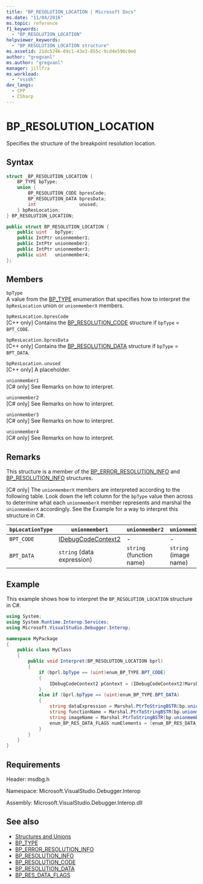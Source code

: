 ```yaml
---
title: "BP_RESOLUTION_LOCATION | Microsoft Docs"
ms.date: "11/04/2016"
ms.topic: reference
f1_keywords:
  - "BP_RESOLUTION_LOCATION"
helpviewer_keywords:
  - "BP_RESOLUTION_LOCATION structure"
ms.assetid: 21dc5246-69c1-43e3-855c-9cd4e596c0e6
author: "gregvanl"
ms.author: "gregvanl"
manager: jillfra
ms.workload:
  - "vssdk"
dev_langs:
  - CPP
  - CSharp
---
```

# BP_RESOLUTION_LOCATION
Specifies the structure of the breakpoint resolution location.

## Syntax

```cpp
struct _BP_RESOLUTION_LOCATION {
    BP_TYPE bpType;
    union {
        BP_RESOLUTION_CODE bpresCode;
        BP_RESOLUTION_DATA bpresData;
        int                unused;
    } bpResLocation;
} BP_RESOLUTION_LOCATION;
```

```csharp
public struct BP_RESOLUTION_LOCATION {
    public uint   bpType;
    public IntPtr unionmember1;
    public IntPtr unionmember2;
    public IntPtr unionmember3;
    public uint   unionmember4;
};
```

## Members
`bpType`\
A value from the [BP_TYPE](../../../extensibility/debugger/reference/bp-type.md) enumeration that specifies how to interpret the `bpResLocation` union or `unionmemberX` members.

`bpResLocation.bpresCode`\
[C++ only] Contains the [BP_RESOLUTION_CODE](../../../extensibility/debugger/reference/bp-resolution-code.md) structure if `bpType` = `BPT_CODE`.

`bpResLocation.bpresData`\
[C++ only] Contains the [BP_RESOLUTION_DATA](../../../extensibility/debugger/reference/bp-resolution-data.md) structure if `bpType` = `BPT_DATA`.

`bpResLocation.unused`\
[C++ only] A placeholder.

`unionmember1`\
[C# only] See Remarks on how to interpret.

`unionmember2`\
[C# only] See Remarks on how to interpret.

`unionmember3`\
[C# only] See Remarks on how to interpret.

`unionmember4`\
[C# only] See Remarks on how to interpret.

## Remarks
This structure is a member of the [BP_ERROR_RESOLUTION_INFO](../../../extensibility/debugger/reference/bp-error-resolution-info.md) and [BP_RESOLUTION_INFO](../../../extensibility/debugger/reference/bp-resolution-info.md) structures.

 [C# only] The `unionmemberX` members are interpreted according to the following table. Look down the left column for the `bpType` value then across to determine what each `unionmemberX` member represents and marshal the `unionmemberX` accordingly. See the Example for a way to interpret this structure in C#.

|`bpLocationType`|`unionmember1`|`unionmember2`|`unionmember3`|`unionmember4`|
|----------------------|--------------------|--------------------|--------------------|--------------------|
|`BPT_CODE`|[IDebugCodeContext2](../../../extensibility/debugger/reference/idebugcodecontext2.md)|-|-|-|
|`BPT_DATA`|`string` (data expression)|`string` (function name)|`string` (image name)|`enum_BP_RES_DATA_FLAGS`|

## Example
This example shows how to interpret the `BP_RESOLUTION_LOCATION` structure in C#.

```csharp
using System;
using System.Runtime.Interop.Services;
using Microsoft.VisualStudio.Debugger.Interop;

namespace MyPackage
{
    public class MyClass
    {
        public void Interpret(BP_RESOLUTION_LOCATION bprl)
        {
            if (bprl.bpType == (uint)enum_BP_TYPE.BPT_CODE)
            {
                IDebugCodeContext2 pContext = (IDebugCodeContext2)Marshal.GetObjectForIUnknown(bp.unionmember1);
            }
            else if (bprl.bpType == (uint)enum_BP_TYPE.BPT_DATA)
            {
                string dataExpression = Marshal.PtrToStringBSTR(bp.unionmember3);
                string functionName = Marshal.PtrToStringBSTR(bp.unionmember2);
                string imageName = Marshal.PtrToStringBSTR(bp.unionmember3);
                enum_BP_RES_DATA_FLAGS numElements = (enum_BP_RES_DATA_FLAGS)bp.unionmember4;
            }
        }
    }
}
```

## Requirements
Header: msdbg.h

Namespace: Microsoft.VisualStudio.Debugger.Interop

Assembly: Microsoft.VisualStudio.Debugger.Interop.dll

## See also
- [Structures and Unions](../../../extensibility/debugger/reference/structures-and-unions.md)
- [BP_TYPE](../../../extensibility/debugger/reference/bp-type.md)
- [BP_ERROR_RESOLUTION_INFO](../../../extensibility/debugger/reference/bp-error-resolution-info.md)
- [BP_RESOLUTION_INFO](../../../extensibility/debugger/reference/bp-resolution-info.md)
- [BP_RESOLUTION_CODE](../../../extensibility/debugger/reference/bp-resolution-code.md)
- [BP_RESOLUTION_DATA](../../../extensibility/debugger/reference/bp-resolution-data.md)
- [BP_RES_DATA_FLAGS](../../../extensibility/debugger/reference/bp-res-data-flags.md)
